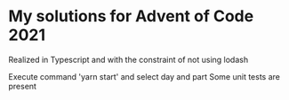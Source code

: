 # My solutions for Advent of Code 2021

Realized in Typescript and with the constraint of not using lodash

Execute command 'yarn start' and select day and part
Some unit tests are present
